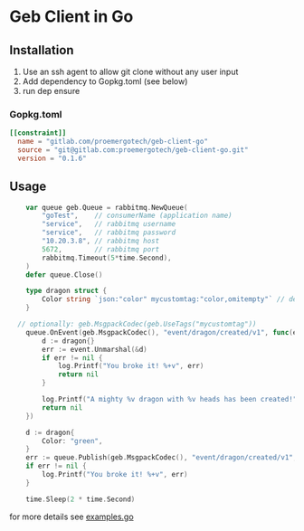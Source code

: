# Geb Client in Go

## Installation

1. Use an ssh agent to allow git clone without any user input
2. Add dependency to Gopkg.toml (see below)
3. run dep ensure

### Gopkg.toml

```toml
[[constraint]]
  name = "gitlab.com/proemergotech/geb-client-go"
  source = "git@gitlab.com:proemergotech/geb-client-go.git"
  version = "0.1.6"
```

## Usage

```go
	var queue geb.Queue = rabbitmq.NewQueue(
		"goTest",    // consumerName (application name)
		"service",   // rabbitmq username
		"service",   // rabbitmq password
		"10.20.3.8", // rabbitmq host
		5672,        // rabbitmq port
		rabbitmq.Timeout(5*time.Second),
	)
	defer queue.Close()

	type dragon struct {
		Color string `json:"color" mycustomtag:"color,omitempty"` // default tag names are "json" or "codec"
	}

  // optionally: geb.MsgpackCodec(geb.UseTags("mycustomtag"))
	queue.OnEvent(geb.MsgpackCodec(), "event/dragon/created/v1", func(event geb.Event) error {
		d := dragon{}
		err := event.Unmarshal(&d)
		if err != nil {
			log.Printf("You broke it! %+v", err)
			return nil
		}

		log.Printf("A mighty %v dragon with %v heads has been created!", d.Color, event.Headers()["x_dragon_heads"])
		return nil
	})

	d := dragon{
		Color: "green",
	}
	err := queue.Publish(geb.MsgpackCodec(), "event/dragon/created/v1", map[string]string{"x_dragon_heads": "3"}, d)
	if err != nil {
		log.Printf("You broke it! %+v", err)
	}

	time.Sleep(2 * time.Second)
```

for more details see [examples.go](examples.go)
